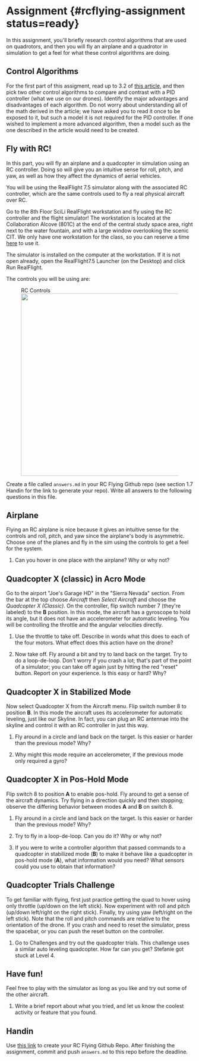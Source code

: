 # Assignment {#rcflying-assignment status=ready}

In this assignment, you'll briefly research control algorithms that are used on quadrotors, and then you will fly an airplane and a quadrotor in simulation to get a feel for what these control algorithms are doing.

## Control Algorithms
For the first part of this assigment, read up to 3.2 of [this article](https://arxiv.org/pdf/1602.02622.pdf), and then pick two other control algorithms to compare and contrast with a PID controller (what we use on our drones). Identify the major advantages and disadvantages of each algorithm. Do not worry about understanding all of the math derived in the article; we have asked you to read it once to be exposed to it, but such a model it is not required for the PID controller. If one wished to implement a more advanced algorithm, then a model such as the one described in the article would need to be created.


## Fly with RC!
In this part, you will fly an airplane and a quadcopter in simulation
using an RC controller. Doing so will give you an intuitive sense for roll, pitch,
and yaw, as well as how they affect the dynamics of aerial vehicles.

You will be using the RealFlight 7.5 simulator along with the associated RC
controller, which are the same controls used to fly a real physical
aircraft over RC.

Go to the 8th Floor SciLi RealFlight workstation and fly using the RC controller
and the flight simulator! The workstation is located at the Collaboration Alcove
(801C) at the end of the central study space area, right next to the
water fountain, and with a large window overlooking the scenic CIT.
We only have one workstation for the class, so you can reserve a time [here](https://calendar.google.com/calendar/selfsched?sstoken=UUlhN0JXdzRFM0RHfGRlZmF1bHR8NGNlMjk2ODA1NzJhZmRiOTNmMjcwNzUzMjQ4MTdiZWE) to use it.

The simulator is installed on the computer at the workstation. If it is not open
already, open the RealFlight7.5 Launcher (on the Desktop) and click Run RealFlight.

The controls you will be using are:
<figure>
    <figcaption>RC Controls</figcaption>
    <img style='width:35em' src="rc.png"/>
</figure>

Create a file called `answers.md` in your RC Flying Github repo (see section
1.7 Handin for the link to generate your repo). Write all answers to the
following questions in this file.

## Airplane

Flying an RC airplane is nice because it gives an intuitive sense for
the controls and roll, pitch, and yaw since the airplane's body is
asymmetric.  Choose one of the planes and fly in the sim using the
controls to get a feel for the system.

1. Can you hover in one place with the airplane?  Why or why not?

## Quadcopter X (classic) in Acro Mode

Go to the airport "Joe's Garage HD" in the "Sierra Nevada" section.
From the bar at the top choose _Aircraft_ then _Select Aircraft_ and choose
the _Quadcopter X (Classic)_. On the controller, flip switch number 7
(they're labeled) to the **B** position.  In this mode, the aircraft
has a gyroscope to hold its angle, but it does not have an
accelerometer for automatic leveling. You will be controlling the
throttle and the angular velocities directly.

1. Use the throttle to take off.  Describe in words what this does to
each of the four motors.  What effect does this action have on the
drone?

2. Now take off. Fly around a bit and try to land back on the target.
Try to do a loop-de-loop.  Don't worry if you crash a lot; that's part
of the point of a simulator; you can take off again just by hitting
the red "reset" button.  Report on your experience.  Is this easy or
hard? Why?

## Quadcopter X in Stabilized Mode

Now select Quadcopter X from the Aircraft menu. Flip switch number 8
to position **B**.  In this mode the aircraft uses its accelerometer
for automatic leveling, just like our Skyline.  In fact, you can plug
an RC antennae into the skyline and control it with an RC controller
in just this way.

1. Fly around in a circle and land back on the target. Is this easier or harder
than the previous mode? Why?

2. Why might this mode require an accelerometer, if the previous mode only required a gyro?

## Quadcopter X in Pos-Hold Mode

Flip switch 8 to position **A** to enable pos-hold. Fly around to get
a sense of the aircraft dynamics. Try flying in a direction quickly
and then stopping; observe the differing behavior between modes **A**
and **B** on switch 8.

1. Fly around in a circle and land back on the target. Is this easier or harder
than the previous mode? Why?

2. Try to fly in a loop-de-loop. Can you do it?  Why or why not?

3. If you were to write a controller algorithm that passed commands to a quadcopter in stabilized mode (<b>B</b>) to make it behave like a quadcopter in pos-hold mode (<b>A</b>), what information would you need? What sensors could you use to obtain that information?

## Quadcopter Trials Challenge

To get familiar with flying, first just practice getting the quad to hover using only throttle (up/down on the left stick). Now experiment with roll and pitch (up/down left/right on the right stick). Finally, try using yaw (left/right on the left stick). Note that the roll and pitch commands are relative to the orientation of the drone. If you crash and need to reset the simulator, press the spacebar, or you can push the reset button on the controller.

1. Go to Challenges and try out the quadcopter trials.  This
challenge uses a similar auto leveling quadcopter.  How far can you
get?  Stefanie got stuck at Level 4.

## Have fun!

Feel free to play with the simulator as long as you like and try out
some of the other aircraft.

1. Write a brief report about what you tried, and let us know the coolest
activity or feature that you found.

## Handin
Use [this link](https://classroom.github.com/a/ZZYbHx_8) to create your RC Flying Github Repo. After finishing the
assignment, commit and push `answers.md` to this repo before the deadline.
